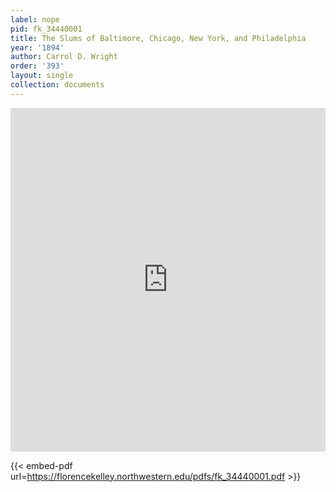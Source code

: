 ```yaml
---
label: nope
pid: fk_34440001
title: The Slums of Baltimore, Chicago, New York, and Philadelphia
year: '1894'
author: Carrol D. Wright
order: '393'
layout: single
collection: documents
---
```

<iframe src="https://northwestern.app.box.com/embed/s/4qjp5upo4uru6vg5p1zst9sbzv6351xe?sortColumn=date&view=list" width="100%" height="550" frameborder="0" allowfullscreen webkitallowfullscreen msallowfullscreen></iframe>


{{< embed-pdf url=https://florencekelley.northwestern.edu/pdfs/fk_34440001.pdf >}}